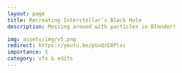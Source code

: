 ```yaml
---
layout: page
title: Recreating Interstellar’s Black Hole
description: Messing around with particles in Blender!

img: assets/img/v5.png
redirect: https://youtu.be/pGvQrE8Plsc
importance: 5
category: vfx & edits
---
```



